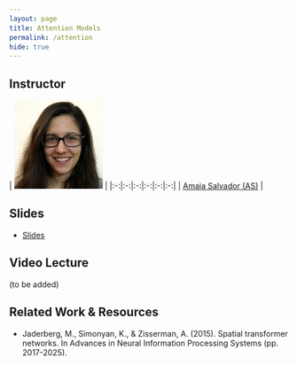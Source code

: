 ```yaml
---
layout: page
title: Attention Models
permalink: /attention
hide: true
---
```


## Instructor

| ![AmaiaSalvador][AmaiaSalvador-photo]  |
|:-:|:-:|:-:|:-:|:-:|:-:|
| [Amaia Salvador (AS)][AmaiaSalvador-web] |

[AmaiaSalvador-web]: https://imatge.upc.edu/web/people/amaia-salvador
[AmaiaSalvador-photo]: img/instructors/AmaiaSalvador.jpg "Amaia Salvador"


## Slides

* [Slides](slides/D4L6-attention.pdf)


## Video Lecture

(to be added)

## Related Work & Resources

* Jaderberg, M., Simonyan, K., & Zisserman, A. (2015). Spatial transformer networks. In Advances in Neural Information Processing Systems (pp. 2017-2025).
